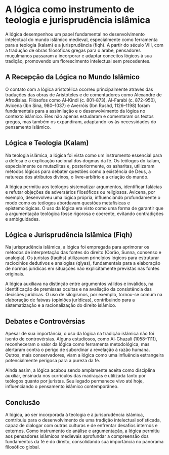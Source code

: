 # A lógica como instrumento de teologia e jurisprudência islâmica

A lógica desempenhou um papel fundamental no desenvolvimento intelectual do mundo islâmico medieval, especialmente como ferramenta para a teologia (kalam) e a jurisprudência (fiqh). A partir do século VIII, com a tradução de obras filosóficas gregas para o árabe, pensadores muçulmanos passaram a incorporar e adaptar conceitos lógicos à sua tradição, promovendo um florescimento intelectual sem precedentes.

## A Recepção da Lógica no Mundo Islâmico

O contato com a lógica aristotélica ocorreu principalmente através das traduções das obras de Aristóteles e de comentadores como Alexandre de Afrodísias. Filósofos como Al-Kindi (c. 801–873), Al-Farabi (c. 872–950), Avicena (Ibn Sina, 980–1037) e Averróis (Ibn Rushd, 1126–1198) foram fundamentais para a assimilação e o desenvolvimento da lógica no contexto islâmico. Eles não apenas estudaram e comentaram os textos gregos, mas também os expandiram, adaptando-os às necessidades do pensamento islâmico.

## Lógica e Teologia (Kalam)

Na teologia islâmica, a lógica foi vista como um instrumento essencial para a defesa e a explicação racional dos dogmas da fé. Os teólogos do kalam, especialmente os mutazilitas e, posteriormente, os asharitas, utilizaram métodos lógicos para debater questões como a existência de Deus, a natureza dos atributos divinos, o livre-arbítrio e a criação do mundo.

A lógica permitiu aos teólogos sistematizar argumentos, identificar falácias e refutar objeções de adversários filosóficos ou religiosos. Avicena, por exemplo, desenvolveu uma lógica própria, influenciando profundamente o modo como os teólogos abordavam questões metafísicas e epistemológicas. O uso da lógica era visto como uma forma de garantir que a argumentação teológica fosse rigorosa e coerente, evitando contradições e ambiguidades.

## Lógica e Jurisprudência Islâmica (Fiqh)

Na jurisprudência islâmica, a lógica foi empregada para aprimorar os métodos de interpretação das fontes do direito (Corão, Sunna, consenso e analogia). Os juristas (faqihs) utilizavam princípios lógicos para estruturar raciocínios dedutivos e analogias (qiyas), fundamentais para a elaboração de normas jurídicas em situações não explicitamente previstas nas fontes originais.

A lógica auxiliava na distinção entre argumentos válidos e inválidos, na identificação de premissas ocultas e na avaliação da consistência das decisões jurídicas. O uso de silogismos, por exemplo, tornou-se comum na elaboração de fatwas (opiniões jurídicas), contribuindo para a sistematização e a racionalização do direito islâmico.

## Debates e Controvérsias

Apesar de sua importância, o uso da lógica na tradição islâmica não foi isento de controvérsias. Alguns estudiosos, como Al-Ghazali (1058–1111), reconheceram o valor da lógica como ferramenta metodológica, mas alertaram contra o perigo de subordinar a revelação à razão humana. Outros, mais conservadores, viam a lógica como uma influência estrangeira potencialmente perigosa para a pureza da fé.

Ainda assim, a lógica acabou sendo amplamente aceita como disciplina auxiliar, ensinada nos currículos das madraças e utilizada tanto por teólogos quanto por juristas. Seu legado permanece vivo até hoje, influenciando o pensamento islâmico contemporâneo.

## Conclusão

A lógica, ao ser incorporada à teologia e à jurisprudência islâmica, contribuiu para o desenvolvimento de uma tradição intelectual sofisticada, capaz de dialogar com outras culturas e de enfrentar desafios internos e externos. Como instrumento de análise e argumentação, a lógica permitiu aos pensadores islâmicos medievais aprofundar a compreensão dos fundamentos da fé e do direito, consolidando sua importância no panorama filosófico global.